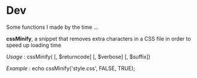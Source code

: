 # Dev

Some functions I made by the time ...

**cssMinify**, a snippet that removes extra characters in a CSS file in order to speed up loading time

  *Usage* : cssMinify(<file> [, $returncode] [, $verbose] [, $suffix])
 
  *Example* : echo cssMinify('style.css', FALSE, TRUE);

